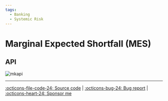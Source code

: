 ```yaml
---
tags:
  - Banking
  - Systemic Risk
---
```


# Marginal Expected Shortfall (MES)

## API

![mkapi](frds.measures.marginal_expected_shortfall|short)

---

[:octicons-file-code-24: Source code](https://github.com/mgao6767/frds/blob/master/frds/measures/func_mes.py) | [:octicons-bug-24: Bug report](https://github.com/mgao6767/frds/issues/new?assignees=mgao6767&labels=&template=bug_report.md&title=%5BBUG%5D) | [:octicons-heart-24: Sponsor me](https://github.com/sponsors/mgao6767)